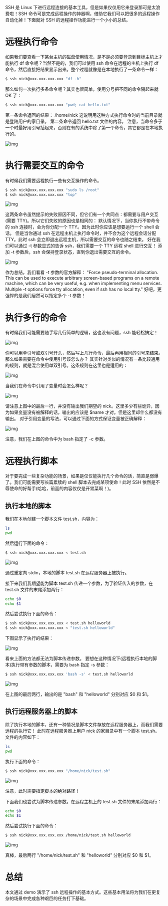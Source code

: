 SSH 是 Linux 下进行远程连接的基本工具，但是如果仅仅用它来登录那可是太浪费啦！SSH 命令可是完成远程操作的神器啊，借助它我们可以把很多的远程操作自动化掉！下面就对 SSH 的远程操作功能进行一个小小的总结。

# 远程执行命令

如果我们要查看一下某台主机的磁盘使用情况，是不是必须要登录到目标主机上才能执行 df 命令呢？当然不是的，我们可以使用 ssh 命令在远程的主机上执行 df 命令，然后直接把结果显示出来。整个过程就像是在本地执行了一条命令一样：

```bash
$ ssh nick@xxx.xxx.xxx.xxx "df -h"
```

那么如何一次执行多条命令呢？其实也很简单，使用分号把不同的命令隔起来就 OK 了：

```bash
$ ssh nick@xxx.xxx.xxx.xxx "pwd; cat hello.txt"
```

第一条命令返回的结果： /home/nick
这说明用这种方式执行命令时的当前目录就是登陆用户的家目录。
第二条命令返回 hello.txt 文件的内容。
注意，当命令多于一个时最好用引号括起来，否则在有的系统中除了第一个命令，其它都是在本地执行的。

![img](./assets/952033-20170511205818660-70198729.png)

# 执行需要交互的命令

有时候我们需要远程执行一些有交互操作的命令。

```bash
$ ssh nick@xxx.xxx.xxx.xxx "sudo ls /root"
$ ssh nick@xxx.xxx.xxx.xxx "top"
```

![img](./assets/952033-20170511205826160-1097167612.png)

这两条命令虽然提示的失败原因不同，但它们有一个共同点：都需要与用户交互(需要 TTY)。所以它们失败的原因也是相同的：
默认情况下，当你执行不带命令的 ssh 连接时，会为你分配一个 TTY。因为此时你应该是想要运行一个 shell 会话。
但是当你通过 ssh 在远程主机上执行命令时，并不会为这个远程会话分配 TTY。此时 ssh 会立即退出远程主机，所以需要交互的命令也随之结束。
好在我们可以通过 -t 参数显式的告诉 ssh，我们需要一个 TTY 远程 shell 进行交互！
添加 -t 参数后，ssh 会保持登录状态，直到你退出需要交互的命令。

![img](./assets/952033-20170511205847535-1524553729.png)

作为总结，我们看看 -t 参数的官方解释：
"Force pseudo-terminal allocation. This can be used to execute arbitrary screen-based programs on a remote machine, which can be very useful, e.g. when implementing menu services. Multiple -t options force tty allocation, even if ssh has no local tty."
好吧，更强悍的是我们居然可以指定多个 -t 参数！

# 执行多行的命令

有时候我们可能需要随手写几行简单的逻辑，这也没有问题，ssh 能轻松搞定！

![img](./assets/952033-20170511210001144-1862919415.png)

你可以用单引号或双引号开头，然后写上几行命令，最后再用相同的引号来结束。
那么如果需要在命令中使用引号该怎么办？
其实针对类似的情况有一条比较通用的规则，就是混合使用单双引号。这条规则在这里也是适用的：

![img](./assets/952033-20170511210052926-1476654551.png)

当我们在命令中引用了变量时会怎么样呢？

![img](./assets/952033-20170511210415176-1557758875.png)

请注意上图中的最后一行，并没有输出我们期望的 nick。这里多少有些诡异，因为如果变量没有被解释的话，输出的应该是 $name 才对。但是这里却什么都没有输出。
对于引用变量的写法，可以通过下面的方式保证变量被正确解释：

![img](./assets/952033-20170511210141910-342481715.png)

注意，我们在上图的命令中为 bash 指定了 -c 参数。

# 远程执行脚本

对于要完成一些复杂功能的场景，如果是仅仅能执行几个命令的话，简直是弱爆了。我们可能需要写长篇累牍的 shell 脚本去完成某项使命！此时 SSH 依然是不辱使命的好帮手(哈哈，前面的内容仅仅是开胃菜啊！)。

## 执行本地的脚本

我们在本地创建一个脚本文件 test.sh，内容为：

```bash
ls
pwd
```

然后运行下面的命令：

```bash
$ ssh nick@xxx.xxx.xxx.xxx < test.sh
```

![img](./assets/952033-20170511210630129-478305497.png)

通过重定向 stdin，本地的脚本 test.sh 在远程服务器上被执行。

接下来我们我期望能为脚本 test.sh 传递一个参数，为了验证传入的参数，在 test.sh 文件的末尾添加两行：

```bash
echo $0
echo $1
```

然后尝试执行下面的命令：

```bash
$ ssh nick@xxx.xxx.xxx.xxx < test.sh helloworld
$ ssh nick@xxx.xxx.xxx.xxx < "test.sh helloworld"
```

下图显示了执行的结果：

![img](./assets/952033-20170511210738472-145795907.png)

看来上面的方法都无法为脚本传递参数。
要想在这种情况下(远程执行本地的脚本)执行带有参数的脚本，需要为 bash 指定 -s 参数：

```bash
$ ssh nick@xxx.xxx.xxx.xxx 'bash -s' < test.sh helloworld
```

![img](./assets/952033-20170511210814894-1833396404.png)

在上图的最后两行，输出的是 "bash" 和 "helloworld" 分别对应 $0 和 $1。

## 执行远程服务器上的脚本

除了执行本地的脚本，还有一种情况是脚本文件存放在远程服务器上，而我们需要远程的执行它！
此时在远程服务器上用户 nick 的家目录中有一个脚本 test.sh。文件的内容如下：

```bash
ls
pwd
```

执行下面的命令：

```bash
$ ssh nick@xxx.xxx.xxx.xxx "/home/nick/test.sh"
```

![img](./assets/952033-20170511210937316-1233468950.png)

注意，此时需要指定脚本的绝对路径！

下面我们也尝试为脚本传递参数。在远程主机上的 test.sh 文件的末尾添加两行：

```bash
echo $0
echo $1
```

然后尝试执行下面的命令：

```bash
$ ssh nick@xxx.xxx.xxx.xxx /home/nick/test.sh helloworld
```

![img](./assets/952033-20170511211358113-1784769384.png)

真棒，最后两行 "/home/nick/test.sh" 和 "helloworld" 分别对应 $0 和 $1。

# 总结

本文通过 demo 演示了 ssh 远程操作的基本方式。这些基本用法将为我们在更复杂的场景中完成各种艰巨的任务打下基础。